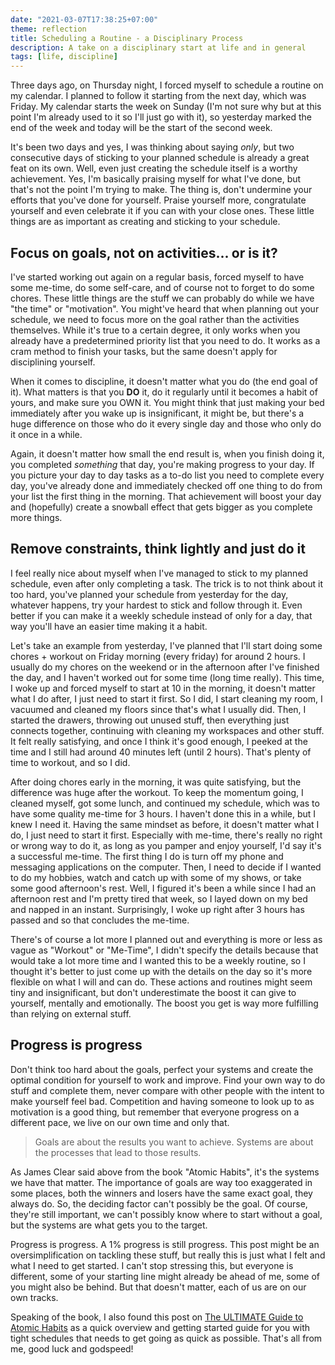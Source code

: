 ```yaml
---
date: "2021-03-07T17:38:25+07:00"
theme: reflection
title: Scheduling a Routine - a Disciplinary Process
description: A take on a disciplinary start at life and in general
tags: [life, discipline]
---
```


Three days ago, on Thursday night, I forced myself to schedule a routine on my calendar. I planned to follow it starting from the next day, which was Friday. My calendar starts the week on Sunday (I'm not sure why but at this point I'm already used to it so I'll just go with it), so yesterday marked the end of the week and today will be the start of the second week.

It's been two days and yes, I was thinking about saying *only*, but two consecutive days of sticking to your planned schedule is already a great feat on its own. Well, even just creating the schedule itself is a worthy achievement. Yes, I'm basically praising myself for what I've done, but that's not the point I'm trying to make. The thing is, don't undermine your efforts that you've done for yourself. Praise yourself more, congratulate yourself and even celebrate it if you can with your close ones. These little things are as important as creating and sticking to your schedule.

## Focus on goals, not on activities... or is it?

I've started working out again on a regular basis, forced myself to have some me-time, do some self-care, and of course not to forget to do some chores. These little things are the stuff we can probably do while we have "the time" or "motivation". You might've heard that when planning out your schedule, we need to focus more on the goal rather than the activities themselves. While it's true to a certain degree, it only works when you already have a predetermined priority list that you need to do. It works as a cram method to finish your tasks, but the same doesn't apply for disciplining yourself.

When it comes to discipline, it doesn't matter what you do (the end goal of it). What matters is that you **DO** it, do it regularly until it becomes a habit of yours, and make sure you OWN it. You might think that just making your bed immediately after you wake up is insignificant, it might be, but there's a huge difference on those who do it every single day and those who only do it once in a while.

Again, it doesn't matter how small the end result is, when you finish doing it, you completed *something* that day, you're making progress to your day. If you picture your day to day tasks as a to-do list you need to complete every day, you've already done and immediately checked off one thing to do from your list the first thing in the morning. That achievement will boost your day and (hopefully) create a snowball effect that gets bigger as you complete more things.

## Remove constraints, think lightly and just do it

I feel really nice about myself when I've managed to stick to my planned schedule, even after only completing a task. The trick is to not think about it too hard, you've planned your schedule from yesterday for the day, whatever happens, try your hardest to stick and follow through it. Even better if you can make it a weekly schedule instead of only for a day, that way you'll have an easier time making it a habit.

Let's take an example from yesterday, I've planned that I'll start doing some chores + workout on Friday morning (every friday) for around 2 hours. I usually do my chores on the weekend or in the afternoon after I've finished the day, and I haven't worked out for some time (long time really). This time, I woke up and forced myself to start at 10 in the morning, it doesn't matter what I do after, I just need to start it first. So I did, I start cleaning my room, I vacuumed and cleaned my floors since that's what I usually did. Then, I started the drawers, throwing out unused stuff, then everything just connects together, continuing with cleaning my workspaces and other stuff. It felt really satisfying, and once I think it's good enough, I peeked at the time and I still had around 40 minutes left (until 2 hours). That's plenty of time to workout, and so I did.

After doing chores early in the morning, it was quite satisfying, but the difference was huge after the workout. To keep the momentum going, I cleaned myself, got some lunch, and continued my schedule, which was to have some quality me-time for 3 hours. I haven't done this in a while, but I knew I need it. Having the same mindset as before, it doesn't matter what I do, I just need to start it first. Especially with me-time, there's really no right or wrong way to do it, as long as you pamper and enjoy yourself, I'd say it's a successful me-time. The first thing I do is turn off my phone and messaging applications on the computer. Then, I need to decide if I wanted to do my hobbies, watch and catch up with some of my shows, or take some good afternoon's rest. Well, I figured it's been a while since I had an afternoon rest and I'm pretty tired that week, so I layed down on my bed and napped in an instant. Surprisingly, I woke up right after 3 hours has passed and so that concludes the me-time.

There's of course a lot more I planned out and everything is more or less as vague as "Workout" or "Me-Time", I didn't specify the details because that would take a lot more time and I wanted this to be a weekly routine, so I thought it's better to just come up with the details on the day so it's more flexible on what I will and can do. These actions and routines might seem tiny and insignificant, but don't underestimate the boost it can give to yourself, mentally and emotionally. The boost you get is way more fulfilling than relying on external stuff.

## Progress is progress

Don't think too hard about the goals, perfect your systems and create the optimal condition for yourself to work and improve. Find your own way to do stuff and complete them, never compare with other people with the intent to make yourself feel bad. Competition and having someone to look up to as motivation is a good thing, but remember that everyone progress on a different pace, we live on our own time and only that.

> Goals are about the results you want to achieve. Systems are about the processes that lead to those results.

As James Clear said above from the book "Atomic Habits", it's the systems we have that matter. The importance of goals are way too exaggerated in some places, both the winners and losers have the same exact goal, they always do. So, the deciding factor can't possibly be the goal. Of course, they're still important, we can't possibly know where to start without a goal, but the systems are what gets you to the target.

Progress is progress. A 1% progress is still progress. This post might be an oversimplification on tackling these stuff, but really this is just what I felt and what I need to get started. I can't stop stressing this, but everyone is different, some of your starting line might already be ahead of me, some of you might also be behind. But that doesn't matter, each of us are on our own tracks.

Speaking of the book, I also found this post on [The ULTIMATE Guide to Atomic Habits](https://medium.com/the-kickstarter/the-ultimate-guide-to-atomic-habits-7-easy-steps-9568394d370d) as a quick overview and getting started guide for you with tight schedules that needs to get going as quick as possible. That's all from me, good luck and godspeed!
